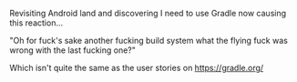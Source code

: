 Revisiting Android land and discovering I need to use Gradle now causing this reaction...

"Oh for fuck's sake another fucking build system what the flying fuck was wrong with the last fucking one?"

Which isn't quite the same as the user stories on https://gradle.org/ 